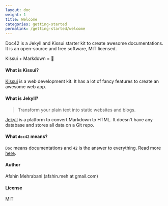 ```yaml
---
layout: doc
weight: 1
title: Welcome
categories: getting-started
permalink: /getting-started/welcome
---
```


Doc42 is a Jekyll and Kissui starter kit to create awesome documentations. It is an open-source and free software, MIT licensed.

Kissui + Markdown = 🚀


#### What is Kissui?

[Kissui](http://kissui.io) is a web development kit. It has a lot of fancy features to create an awesome web app. 

#### What is Jekyll?

> Transform your plain text into static websites and blogs.

[Jekyll](http://jekyllrb.com/) is a platform to convert Markdown to HTML. It doesn't have any database and stores all data on a Git repo. 

#### What `doc42` means? 
`Doc` means documentations and `42` is the answer to everything. Read more [here](https://duckduckgo.com/?q=Answer+to+the+Ultimate+Question+of+Life%2C+the+Universe%2C+and+Everything).


#### Author
Afshin Mehrabani (afshin.meh at gmail.com)

#### License
MIT
